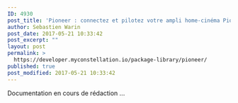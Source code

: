 ```yaml
---
ID: 4930
post_title: 'Pioneer : connectez et pilotez votre ampli home-cinéma Pioneer dans Constellation'
author: Sebastien Warin
post_date: 2017-05-21 10:33:42
post_excerpt: ""
layout: post
permalink: >
  https://developer.myconstellation.io/package-library/pioneer/
published: true
post_modified: 2017-05-21 10:33:42
---
```

Documentation en cours de rédaction ...